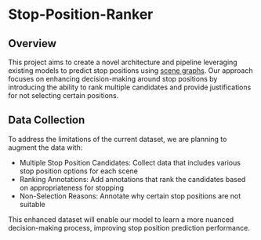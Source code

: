 # Stop-Position-Ranker

## Overview
This project aims to create a novel architecture and pipeline leveraging existing models to predict stop positions using [scene graphs](https://openaccess.thecvf.com/content_CVPR_2020/papers/Tang_Unbiased_Scene_Graph_Generation_From_Biased_Training_CVPR_2020_paper.pdf). Our approach focuses on enhancing decision-making around stop positions by introducing the ability to rank multiple candidates and provide justifications for not selecting certain positions.

## Data Collection
To address the limitations of the current dataset, we are planning to augment the data with:

- Multiple Stop Position Candidates: Collect data that includes various stop position options for each scene
- Ranking Annotations: Add annotations that rank the candidates based on appropriateness for stopping
- Non-Selection Reasons: Annotate why certain stop positions are not suitable

This enhanced dataset will enable our model to learn a more nuanced decision-making process, improving stop position prediction performance.
